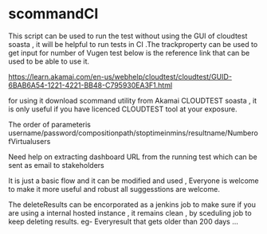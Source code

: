 # scommandCI

This script can be used to run the test without using the GUI of cloudtest soasta , it will be helpful to run tests in CI .The trackproperty can be used to get input for number of Vugen test below is the reference link that can be used to be able to use it.

https://learn.akamai.com/en-us/webhelp/cloudtest/cloudtest/GUID-6BAB6A54-1221-4221-BB48-C795930EA3F1.html


for using it download scommand utility from Akamai CLOUDTEST soasta , it is only useful if you have licenced CLOUDTEST tool at your exposure.

The order of parameteris username/password/compositionpath/stoptimeinmins/resultname/NumberofVirtualusers

Need help on extracting dashboard URL from the running test which can be sent as email to stakeholders

It is just a basic flow and it can be modified and used  , Everyone is welcome to make it more useful and robust all suggesstions are welcome.

The deleteResults can be encorporated as a jenkins job to make sure if you are using a internal hosted instance , it remains clean , by sceduling job to keep deleting results. eg- Everyresult that gets older than 200 days ...
